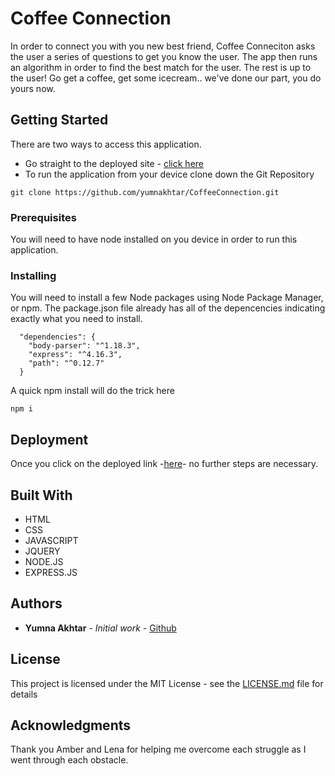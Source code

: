 # Coffee Connection

In order to connect you with you new best friend, Coffee Conneciton asks the user a series of questions to get you know the user. The app then runs an algorithm in order to find the best match for the user. The rest is up to the user! Go get a coffee, get some icecream.. we've done our part, you do yours now.

## Getting Started

There are two ways to access this application. 
* Go straight to the deployed site - [click here](https://tranquil-cliffs-91654.herokuapp.com/)
* To run the application from your device clone down the Git Repository
```
git clone https://github.com/yumnakhtar/CoffeeConnection.git
```


### Prerequisites

You will need to have node installed on you device in order to run this application. 


### Installing

You will need to install a few Node packages using Node Package Manager, or npm. The package.json file already has all of the depencencies indicating exactly what you need to install.
```
  "dependencies": {
    "body-parser": "^1.18.3",
    "express": "^4.16.3",
    "path": "^0.12.7"
  }
```
A quick npm install will do the trick here
```
npm i
```


## Deployment

Once you click on the deployed link -[here](https://tranquil-cliffs-91654.herokuapp.com/)- no further steps are necessary. 

## Built With

* HTML
* CSS
* JAVASCRIPT
* JQUERY
* NODE.JS
* EXPRESS.JS


## Authors

* **Yumna Akhtar** - *Initial work* - [Github](https://github.com/yumnakhtar)


## License

This project is licensed under the MIT License - see the [LICENSE.md](LICENSE.md) file for details

## Acknowledgments

Thank you Amber and Lena for helping me overcome each struggle as I went through each obstacle.

